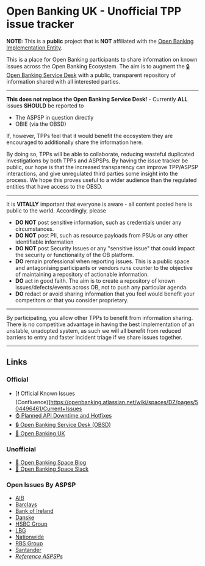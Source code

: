 # Open Banking UK - Unofficial TPP issue tracker

**NOTE:** This is a **public** project that is **NOT** affiliated with the [Open Banking Implementation Entity](https://www.openbanking.org.uk/).

This is a place for Open Banking participants to share information on known issues across the Open Banking Ecosystem. The aim is to augment the [:lock: Open Banking Service Desk](https://openbanking.atlassian.net/servicedesk/customer/portal/1) with a public, transparent repository of information shared with all interested parties.

---

**This does not replace the Open Banking Service Desk!** - Currently **ALL** issues **SHOULD** be reported to

* The ASPSP in question directly
* OBIE (via the OBSD)

If, however, TPPs feel that it would benefit the ecosystem they are encouraged to additionally share the information here. 

By doing so, TPPs will be able to collaborate, reducing wasteful duplicated investigations by both TPPs and ASPSPs. By having the issue tracker be public, our hope is that the increased transparency can improve TPP/ASPSP interactions, and give unregulated third parties some insight into the process. We hope this proves useful to a wider audience than the regulated entities that have access to the OBSD.

---

It is **VITALLY** important that everyone is aware - all content posted here is public to the world. Accordingly, please

* **DO NOT** post sensitive information, such as credentials under any circumstances.
* **DO NOT** post PII, such as resource payloads from PSUs or any other identifiable information
* **DO NOT** post Security Issues or any "sensitive issue" that could impact the security or functionality of the OB platform. 
* **DO** remain professional when reporting issues. This is a public space and antagonising participants or vendors runs counter to the objective of maintaining a repository of actionable information.
* **DO** act in good faith. The aim is to create a repository of known issues/defects/events across OB, not to push any particular agenda.
* **DO** redact or avoid sharing information that you feel would benefit your competitors or that you consider proprietary.

---

By participating, you allow other TPPs to benefit from information sharing. There is no competitive advantage in having the best implementation of an unstable, unadopted system, as such we will all benefit from reduced barriers to entry and faster incident triage if we share issues together. 

---

## Links

### Official

* [:exclamation: Official Known Issues (Confluence)]https://openbanking.atlassian.net/wiki/spaces/DZ/pages/504496461/Current+Issues
* [:watch: Planned API Downtime and Hotfixes](https://openbanking.atlassian.net/wiki/spaces/DZ/pages/441614754/Planned+API+Downtime+and+Hotfixes)
* [:lock: Open Banking Service Desk (OBSD)](https://openbanking.atlassian.net/servicedesk/)
* [:bank: Open Banking UK](https://www.openbanking.org.uk/)

### Unofficial

* [:page_with_curl: Open Banking Space Blog](https://blog.openbanking.space)
* [:speech_balloon: Open Banking Space Slack](http://signup.openbanking.space/)

### Open Issues By ASPSP

* [AIB](https://github.com/openbankingspace/tpp-issues/issues?q=is%3Aopen+is%3Aissue+label%3Aaspsp%3Aaib)
* [Barclays](https://github.com/openbankingspace/tpp-issues/issues?q=is%3Aopen+is%3Aissue+label%3Aaspsp%3Abarclays)
* [Bank of Ireland](https://github.com/openbankingspace/tpp-issues/issues?q=is%3Aopen+is%3Aissue+label%3Aaspsp%3Aboi)
* [Danske](https://github.com/openbankingspace/tpp-issues/issues?q=is%3Aopen+is%3Aissue+label%3Aaspsp%3Adanske)
* [HSBC Group](https://github.com/openbankingspace/tpp-issues/issues?q=is%3Aopen+is%3Aissue+label%3Aaspsp%3Ahsbcg)
* [LBG](https://github.com/openbankingspace/tpp-issues/issues?q=is%3Aopen+is%3Aissue+label%3Aaspsp%3Albg)
* [Nationwide](https://github.com/openbankingspace/tpp-issues/issues?q=is%3Aopen+is%3Aissue+label%3Aaspsp%3Anationwide)
* [RBS Group](https://github.com/openbankingspace/tpp-issues/issues?q=is%3Aopen+is%3Aissue+label%3Aaspsp%3Arbsg)
* [Santander](https://github.com/openbankingspace/tpp-issues/issues?q=is%3Aopen+is%3Aissue+label%3Aaspsp%3Asantander)
* [_Reference ASPSPs_](https://github.com/openbankingspace/tpp-issues/issues?q=is%3Aopen+is%3Aissue+label%3Aaspsp%3Areference)
